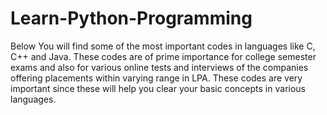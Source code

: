 # Learn-Python-Programming
Below You will find some of the most important codes in languages like C, C++ and Java. These codes are of prime importance for college semester exams and also for various online tests and interviews of the companies offering placements within varying range in LPA.  These codes are very important since these will help you clear your basic concepts in various languages.
